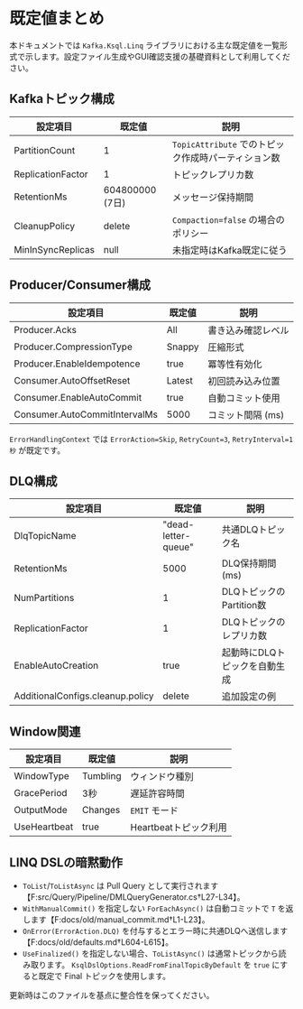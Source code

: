# 既定値まとめ

本ドキュメントでは `Kafka.Ksql.Linq` ライブラリにおける主な既定値を一覧形式で示します。設定ファイル生成やGUI確認支援の基礎資料として利用してください。

## Kafkaトピック構成

| 設定項目 | 既定値 | 説明 |
|---|---|---|
| PartitionCount | 1 | `TopicAttribute` でのトピック作成時パーティション数 |
| ReplicationFactor | 1 | トピックレプリカ数 |
| RetentionMs | 604800000 (7日) | メッセージ保持期間 |
| CleanupPolicy | delete | `Compaction=false` の場合のポリシー |
| MinInSyncReplicas | null | 未指定時はKafka既定に従う |

## Producer/Consumer構成

| 設定項目 | 既定値 | 説明 |
|---|---|---|
| Producer.Acks | All | 書き込み確認レベル |
| Producer.CompressionType | Snappy | 圧縮形式 |
| Producer.EnableIdempotence | true | 冪等性有効化 |
| Consumer.AutoOffsetReset | Latest | 初回読み込み位置 |
| Consumer.EnableAutoCommit | true | 自動コミット使用 |
| Consumer.AutoCommitIntervalMs | 5000 | コミット間隔 (ms) |

`ErrorHandlingContext` では `ErrorAction=Skip`, `RetryCount=3`, `RetryInterval=1秒` が既定です。

## DLQ構成

| 設定項目 | 既定値 | 説明 |
|---|---|---|
| DlqTopicName | "dead-letter-queue" | 共通DLQトピック名 |
| RetentionMs | 5000 | DLQ保持期間 (ms) |
| NumPartitions | 1 | DLQトピックのPartition数 |
| ReplicationFactor | 1 | DLQトピックのレプリカ数 |
| EnableAutoCreation | true | 起動時にDLQトピックを自動生成 |
| AdditionalConfigs.cleanup.policy | delete | 追加設定の例 |

## Window関連

| 設定項目 | 既定値 | 説明 |
|---|---|---|
| WindowType | Tumbling | ウィンドウ種別 |
| GracePeriod | 3秒 | 遅延許容時間 |
| OutputMode | Changes | `EMIT` モード |
| UseHeartbeat | true | Heartbeatトピック利用 |

## LINQ DSLの暗黙動作

- `ToList`/`ToListAsync` は Pull Query として実行されます【F:src/Query/Pipeline/DMLQueryGenerator.cs†L27-L34】。
- `WithManualCommit()` を指定しない `ForEachAsync()` は自動コミットで `T` を返します【F:docs/old/manual_commit.md†L1-L23】。
- `OnError(ErrorAction.DLQ)` を付与するとエラー時に共通DLQへ送信します【F:docs/old/defaults.md†L604-L615】。
- `UseFinalized()` を指定しない場合、`ToListAsync()` は通常トピックから読み取ります。
  `KsqlDslOptions.ReadFromFinalTopicByDefault` を `true` にすると既定で Final トピックを使用します。

更新時はこのファイルを基点に整合性を保ってください。

